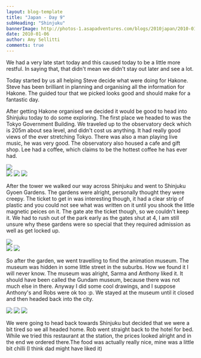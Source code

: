 ```yaml
---
layout: blog-template
title: "Japan - Day 9"
subHeading: "Shinjuku"
bannerImage: http://photos-1.asapadventures.com/blogs/2010japan/2010-01-06/dscf1481.jpg_compressed.JPEG
date: 2010-01-06
author: Amy Sellitti
comments: true
---
```


We had a very late start today and this caused today to be a little more restful. In saying that, that didn't mean we didn't stay out later and see a lot.

Today started by us all helping Steve decide what were doing for Hakone. Steve has been brilliant in planning and organising all the information for Hakone. The guided tour that we picked looks good and should make for a fantastic day.

After getting Hakone organised we decided it would be good to head into Shinjuku today to do some exploring. The first place we headed to was the Tokyo Government Building. We traveled up to the observatory deck which is 205m about sea level, and didn't cost us anything. It had really good views of the ever stretching Tokyo. There was also a man playing live music, he was very good. The observatory also housed a cafe and gift shop. Lee had a coffee, which claims to be the hottest coffee he has ever had.

<div class="center-image"><img src="http://photos-1.asapadventures.com/blogs/2010japan/2010-01-06/dscf1446.jpg_compressed.JPEG" /></div>
<div class="grid-2w-1l">
  <img src="http://photos-1.asapadventures.com/blogs/2010japan/2010-01-06/dscf1450.jpg_compressed.JPEG"/>
  <img src="http://photos-1.asapadventures.com/blogs/2010japan/2010-01-06/dscf1458.jpg_compressed.JPEG"/>
  <img src="http://photos-1.asapadventures.com/blogs/2010japan/2010-01-06/DSC_0018.JPG_compressed.JPEG"/>
</div>

After the tower we walked our way across Shinjuku and went to Shinjuku Gyoen Gardens. The gardens were alright, personally thought they were creepy. The ticket to get in was interesting
though, it had a clear strip of plastic and you could not see what was written on it until you shook the little magnetic peices on it. The gate ate the ticket though, so we couldn't keep it. We had to
rush out of the park early as the gates shut at 4, I am still unsure why these gardens were so special that they required admission as well as get locked up.

<div class="center-image"><img src="http://photos-1.asapadventures.com/blogs/2010japan/2010-01-06/dscf1481.jpg_compressed.JPEG" /></div>
<div class="grid-2c">
  <img src=http://photos-1.asapadventures.com/blogs/2010japan/2010-01-06/dscf1468.jpg_compressed.JPEG""/>
  <img src="http://photos-1.asapadventures.com/blogs/2010japan/2010-01-06/dscf1493.jpg_compressed.JPEG"/>
</div>

So after the garden, we went travelling to find the animation museum. The museum was hidden in some little street in the suburbs. How we found it I will never know. The museum was alright, Sarma and Anthony liked it. It should have been called the Gundam museum, because there was not much else in there. Anyway I did some cool drawings, and I suppose Anthony's and Robs were ok too :p. We stayed at the museum until it closed and then headed back into the city.

<div class="grid-2w-1l">
  <img src="http://photos-1.asapadventures.com/blogs/2010japan/2010-01-06/dscf1503.jpg_compressed.JPEG"/>
  <img src="http://photos-1.asapadventures.com/blogs/2010japan/2010-01-06/DSC_0094.JPG_compressed.JPEG"/>
  <img src="http://photos-1.asapadventures.com/blogs/2010japan/2010-01-06/DSC_0097.JPG_compressed.JPEG"/>
</div>

We were going to head back towards Shinjuku but decided that we were a bit tired so we all headed home. Rob went straight back to the hotel for bed. While we tried this restaurant at the station, the prices looked alright and in the end we ordered there.The food was actually really nice, mine was a little bit chilli (I think dad might have liked it)
